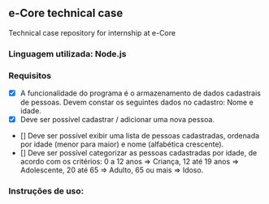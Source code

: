 ## e-Core technical case

Technical case repository for internship at e-Core

### Linguagem utilizada: Node.js

### Requisitos

- [X] A funcionalidade do programa é o armazenamento de dados cadastrais de pessoas. Devem constar os seguintes dados no cadastro: Nome e idade.
- [X] Deve ser possível cadastrar / adicionar uma nova pessoa.
- [] Deve ser possível exibir uma lista de pessoas cadastradas, ordenada por idade (menor para maior) e nome (alfabética crescente).
- [] Deve ser possível categorizar as pessoas cadastradas por idade, de acordo com os critérios: 0 a 12 anos => Criança, 12 até 19 anos => Adolescente, 20 até 65 => Adulto, 65 ou mais => Idoso.

### Instruções de uso:
